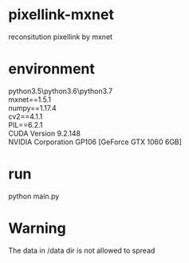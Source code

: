 # pixellink-mxnet
reconsitution pixellink by mxnet <br/>

# environment 
python3.5\python3.6\python3.7<br/>
mxnet==1.5.1<br/>
numpy==1.17.4<br/>
cv2==4.1.1<br/>
PIL==6.2.1<br/>
CUDA Version 9.2.148<br/>
NVIDIA Corporation GP106 [GeForce GTX 1060 6GB]<br/>
# run
python main.py<br/>
# Warning
The data in /data dir is not allowed to spread<br/>


